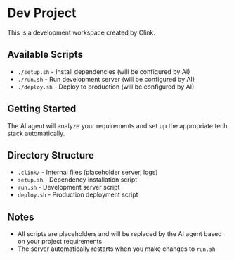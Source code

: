 # Dev Project

This is a development workspace created by Clink.

## Available Scripts

- `./setup.sh` - Install dependencies (will be configured by AI)
- `./run.sh` - Run development server (will be configured by AI)
- `./deploy.sh` - Deploy to production (will be configured by AI)

## Getting Started

The AI agent will analyze your requirements and set up the appropriate tech stack automatically.

## Directory Structure

- `.clink/` - Internal files (placeholder server, logs)
- `setup.sh` - Dependency installation script
- `run.sh` - Development server script
- `deploy.sh` - Production deployment script

## Notes

- All scripts are placeholders and will be replaced by the AI agent based on your project requirements
- The server automatically restarts when you make changes to `run.sh`
